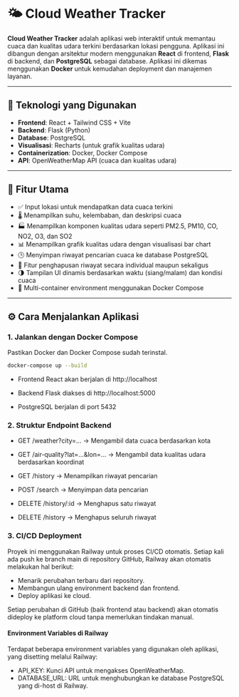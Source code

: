 # 🌤️ Cloud Weather Tracker

**Cloud Weather Tracker** adalah aplikasi web interaktif untuk memantau cuaca dan kualitas udara terkini berdasarkan lokasi pengguna. Aplikasi ini dibangun dengan arsitektur modern menggunakan **React** di frontend, **Flask** di backend, dan **PostgreSQL** sebagai database. Aplikasi ini dikemas menggunakan **Docker** untuk kemudahan deployment dan manajemen layanan.

---

## 🚀 Teknologi yang Digunakan

- **Frontend**: React + Tailwind CSS + Vite
- **Backend**: Flask (Python)
- **Database**: PostgreSQL
- **Visualisasi**: Recharts (untuk grafik kualitas udara)
- **Containerization**: Docker, Docker Compose
- **API**: OpenWeatherMap API (cuaca dan kualitas udara)

---

## 🎯 Fitur Utama

- ✅ Input lokasi untuk mendapatkan data cuaca terkini
- 🌡️ Menampilkan suhu, kelembaban, dan deskripsi cuaca
- 🏭 Menampilkan komponen kualitas udara seperti PM2.5, PM10, CO, NO2, O3, dan SO2
- 📊 Menampilkan grafik kualitas udara dengan visualisasi bar chart
- 🕒 Menyimpan riwayat pencarian cuaca ke database PostgreSQL
- 🧹 Fitur penghapusan riwayat secara individual maupun sekaligus
- 🌗 Tampilan UI dinamis berdasarkan waktu (siang/malam) dan kondisi cuaca
- 🐳 Multi-container environment menggunakan Docker Compose

---

## ⚙️ Cara Menjalankan Aplikasi
### 1. Jalankan dengan Docker Compose
Pastikan Docker dan Docker Compose sudah terinstal.

```bash
docker-compose up --build
```
- Frontend React akan berjalan di http://localhost

- Backend Flask diakses di http://localhost:5000

- PostgreSQL berjalan di port 5432

### 2. Struktur Endpoint Backend
- GET /weather?city=... → Mengambil data cuaca berdasarkan kota

- GET /air-quality?lat=...&lon=... → Mengambil data kualitas udara berdasarkan koordinat

- GET /history → Menampilkan riwayat pencarian

- POST /search → Menyimpan data pencarian

- DELETE /history/:id → Menghapus satu riwayat

- DELETE /history → Menghapus seluruh riwayat

### 3. CI/CD Deployment
Proyek ini menggunakan Railway untuk proses CI/CD otomatis. Setiap kali ada push ke branch main di repository GitHub, Railway akan otomatis melakukan hal berikut:
- Menarik perubahan terbaru dari repository.
- Membangun ulang environment backend dan frontend.
- Deploy aplikasi ke cloud.

Setiap perubahan di GitHub (baik frontend atau backend) akan otomatis dideploy ke platform cloud tanpa memerlukan tindakan manual.

#### Environment Variables di Railway
Terdapat beberapa environment variables yang digunakan oleh aplikasi, yang disetting melalui Railway:
- API_KEY: Kunci API untuk mengakses OpenWeatherMap.
- DATABASE_URL: URL untuk menghubungkan ke database PostgreSQL yang di-host di Railway.




